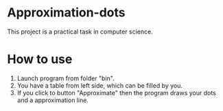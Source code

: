 # Approximation-dots
This project is a practical task in computer science.
# How to use
<ol>
  <li>Launch program from folder "bin".</li>
  <li>You have a table from left side, which can be filled by you.</li>
  <li>If you click to button "Approximate" then the program draws your dots and a approximation line.</li>
</ol>

